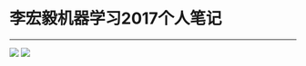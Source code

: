 # 李宏毅机器学习2017个人笔记
---

![](https://img.shields.io/github/license/mashape/apistatus.svg)
![](https://img.shields.io/github/downloads/ShanKeAI/ML2017-Notes/latest/ml-notes.pdf.svg)
